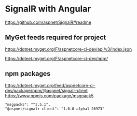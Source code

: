 # SignalR with Angular

https://github.com/aspnet/SignalR#readme

## MyGet feeds required for project

https://dotnet.myget.org/F/aspnetcore-ci-dev/api/v3/index.json

https://dotnet.myget.org/F/aspnetcore-ci-dev/npm/

## npm packages
https://dotnet.myget.org/feed/aspnetcore-ci-dev/package/npm/@aspnet/signalr-client
https://www.npmjs.com/package/msgpack5

    "msgpack5": "^3.5.1",
    "@aspnet/signalr-client": "1.0.0-alpha1-26973"

